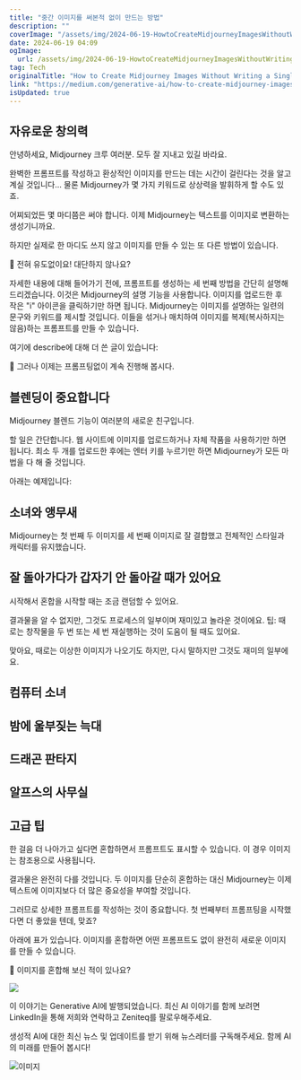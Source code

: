 ```yaml
---
title: "중간 이미지를 써본적 없이 만드는 방법"
description: ""
coverImage: "/assets/img/2024-06-19-HowtoCreateMidjourneyImagesWithoutWritingaSinglePrompt_0.png"
date: 2024-06-19 04:09
ogImage: 
  url: /assets/img/2024-06-19-HowtoCreateMidjourneyImagesWithoutWritingaSinglePrompt_0.png
tag: Tech
originalTitle: "How to Create Midjourney Images Without Writing a Single Prompt"
link: "https://medium.com/generative-ai/how-to-create-midjourney-images-without-writing-a-single-prompt-7ca4b9009617"
isUpdated: true
---
```






## 자유로운 창의력

안녕하세요, Midjourney 크루 여러분. 모두 잘 지내고 있길 바라요.

완벽한 프롬프트를 작성하고 환상적인 이미지를 만드는 데는 시간이 걸린다는 것을 알고 계실 것입니다... 물론 Midjourney가 몇 가지 키워드로 상상력을 발휘하게 할 수도 있죠.

어찌되었든 몇 마디쯤은 써야 합니다. 이제 Midjourney는 텍스트를 이미지로 변환하는 생성기니까요.

<div class="content-ad"></div>

하지만 실제로 한 마디도 쓰지 않고 이미지를 만들 수 있는 또 다른 방법이 있습니다.

🚨 전혀 유도없이요! 대단하지 않나요?

자세한 내용에 대해 들어가기 전에, 프롬프트를 생성하는 세 번째 방법을 간단히 설명해 드리겠습니다. 이것은 Midjourney의 설명 기능을 사용합니다. 이미지를 업로드한 후 작은 "i" 아이콘을 클릭하기만 하면 됩니다.
Midjourney는 이미지를 설명하는 일련의 문구와 키워드를 제시할 것입니다. 이들을 섞거나 매치하여 이미지를 복제(복사하지는 않음)하는 프롬프트를 만들 수 있습니다.

여기에 describe에 대해 더 쓴 글이 있습니다:

<div class="content-ad"></div>

🎯 그러나 이제는 프롬프팅없이 계속 진행해 봅시다.

## 블렌딩이 중요합니다

Midjourney 블렌드 기능이 여러분의 새로운 친구입니다.

할 일은 간단합니다. 웹 사이트에 이미지를 업로드하거나 자체 작품을 사용하기만 하면 됩니다. 최소 두 개를 업로드한 후에는 엔터 키를 누르기만 하면 Midjourney가 모든 마법을 다 해 줄 것입니다.

<div class="content-ad"></div>

아래는 예제입니다:

## 소녀와 앵무새

Midjourney는 첫 번째 두 이미지를 세 번째 이미지로 잘 결합했고 전체적인 스타일과 캐릭터를 유지했습니다.

<div class="content-ad"></div>

## 잘 돌아가다가 갑자기 안 돌아갈 때가 있어요

시작해서 혼합을 시작할 때는 조금 랜덤할 수 있어요.

결과물을 알 수 없지만, 그것도 프로세스의 일부이며 재미있고 놀라운 것이에요. 팁: 때로는 창작물을 두 번 또는 세 번 재실행하는 것이 도움이 될 때도 있어요.

맞아요, 때로는 이상한 이미지가 나오기도 하지만, 다시 말하지만 그것도 재미의 일부에요.

<div class="content-ad"></div>

## 컴퓨터 소녀

## 밤에 울부짖는 늑대

## 드래곤 판타지

## 알프스의 사무실

<div class="content-ad"></div>

## 고급 팁

한 걸음 더 나아가고 싶다면 혼합하면서 프롬프트도 표시할 수 있습니다. 이 경우 이미지는 참조용으로 사용됩니다.

결과물은 완전히 다를 것입니다. 두 이미지를 단순히 혼합하는 대신 Midjourney는 이제 텍스트에 이미지보다 더 많은 중요성을 부여할 것입니다.

그러므로 상세한 프롬프트를 작성하는 것이 중요합니다. 첫 번째부터 프롬프팅을 시작했다면 더 좋았을 텐데, 맞죠?

<div class="content-ad"></div>

아래에 표가 있습니다. 이미지를 혼합하면 어떤 프롬프트도 없이 완전히 새로운 이미지를 만들 수 있습니다.

💬 이미지를 혼합해 보신 적이 있나요?

<img src="/assets/img/2024-06-19-HowtoCreateMidjourneyImagesWithoutWritingaSinglePrompt_2.png" />

<div class="content-ad"></div>

이 이야기는 Generative AI에 발행되었습니다. 최신 AI 이야기를 함께 보려면 LinkedIn을 통해 저희와 연락하고 Zeniteq를 팔로우해주세요.

생성적 AI에 대한 최신 뉴스 및 업데이트를 받기 위해 뉴스레터를 구독해주세요. 함께 AI의 미래를 만들어 봅시다!

![이미지](/assets/img/2024-06-19-HowtoCreateMidjourneyImagesWithoutWritingaSinglePrompt_3.png)